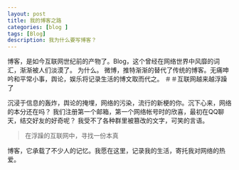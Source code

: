 ```yaml
---
layout: post
title: 我的博客之路
categories: [blog ]
tags: [Blog]
description: 我为什么要写博客？
---
```

博客，是如今互联网世纪前的产物了。Blog，这个曾经在网络世界中风靡的词汇，渐渐被人们淡漠了。
为什么。
微博，推特渐渐的替代了传统的博客。无痛呻吟和平常小事，舆论，娱乐将记录生活的博文取而代之。
＃＃互联网越来越浮躁了

沉浸于信息的轰炸，舆论的掩埋，网络的污染，流行的新梗的你。沉下心来，网络的本分还在吗？
我们注册第一个邮箱，第一个网络帐号时的欣喜，最初在QQ聊天，结交好友的好奇呢？
我受不了各种群里被篡改的文字，可笑的言语。

>在浮躁的互联网中，寻找一份本真

博客，它承载了不少人的记忆。我愿在这里，记录我的生活，寄托我对网络的热爱。



